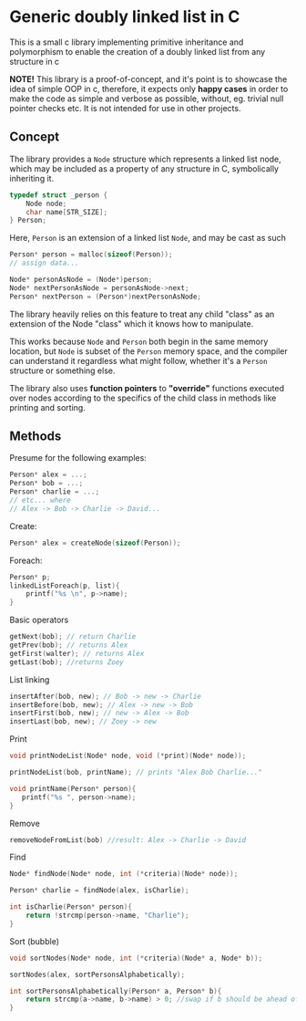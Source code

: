 # Generic doubly linked list in C

This is a small c library implementing primitive inheritance and polymorphism to enable the creation of a doubly linked list from any structure in c

**NOTE!** This library is a proof-of-concept, and it's point is to showcase the idea of simple OOP in c, therefore, it expects only **happy cases** in order to make the code as simple and verbose as possible, without, eg. trivial null pointer checks etc. It is not intended for use in other projects. 

## Concept

The library provides a `Node` structure which represents a linked list node, which may be included as a property of any structure in C, symbolically inheriting it.

```c
typedef struct _person {
    Node node;
    char name[STR_SIZE];
} Person;
```

Here, `Person` is an extension of a linked list `Node`, and may be cast as such
```c
Person* person = malloc(sizeof(Person));
// assign data...

Node* personAsNode = (Node*)person;
Node* nextPersonAsNode = personAsNode->next;
Person* nextPerson = (Person*)nextPersonAsNode;
```
The library heavily relies on this feature to treat any child "class" as an extension of the Node "class" which it knows how to manipulate.

This works because `Node` and `Person` both begin in the same memory location, but `Node` is subset of the `Person` memory space, and the compiler can understand it regardless what might follow, whether it's a `Person` structure or something else.

The library also uses **function pointers** to **"override"** functions executed over nodes according to the specifics of the child class in methods like printing and sorting. 

## Methods
Presume for the following examples:
```c
Person* alex = ...;
Person* bob = ...;
Person* charlie = ...;
// etc... where
// Alex -> Bob -> Charlie -> David...
```
Create:
```c
Person* alex = createNode(sizeof(Person));
```
Foreach:
```c
Person* p;
linkedListForeach(p, list){
    printf("%s \n", p->name);
}
```
Basic operators
```c
getNext(bob); // return Charlie
getPrev(bob); // returns Alex
getFirst(walter); // returns Alex
getLast(bob); //returns Zoey
```
List linking
```c
insertAfter(bob, new); // Bob -> new -> Charlie
insertBefore(bob, new); // Alex -> new -> Bob
insertFirst(bob, new); // new -> Alex -> Bob
insertLast(bob, new); // Zoey -> new
```
Print
```c
void printNodeList(Node* node, void (*print)(Node* node)); 
```
```c
printNodeList(bob, printName); // prints "Alex Bob Charlie..."

void printName(Person* person){
   printf("%s ", person->name);
}
```
Remove

```c
removeNodeFromList(bob) //result: Alex -> Charlie -> David
```
Find
```c
Node* findNode(Node* node, int (*criteria)(Node* node));
```
```c
Person* charlie = findNode(alex, isCharlie);

int isCharlie(Person* person){
    return !strcmp(person->name, "Charlie");
}
```
Sort (bubble)
```c
void sortNodes(Node* node, int (*criteria)(Node* a, Node* b));
```
```c
sortNodes(alex, sortPersonsAlphabetically);

int sortPersonsAlphabetically(Person* a, Person* b){
    return strcmp(a->name, b->name) > 0; //swap if b should be ahead of a
}
```

